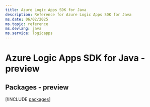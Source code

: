 ```yaml
---
title: Azure Logic Apps SDK for Java
description: Reference for Azure Logic Apps SDK for Java
ms.date: 06/02/2025
ms.topic: reference
ms.devlang: java
ms.service: logicapps
---
```

# Azure Logic Apps SDK for Java - preview
## Packages - preview
[!INCLUDE [packages](logic-apps-index.md)]